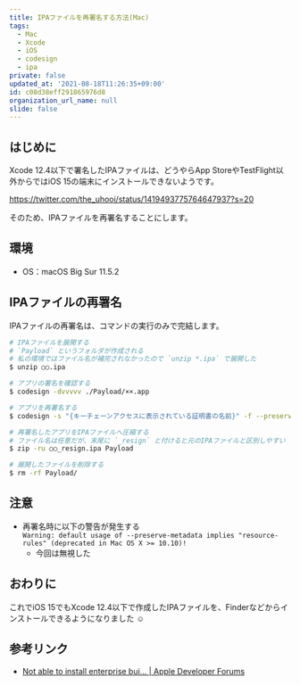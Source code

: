 ```yaml
---
title: IPAファイルを再署名する方法(Mac)
tags:
  - Mac
  - Xcode
  - iOS
  - codesign
  - ipa
private: false
updated_at: '2021-08-18T11:26:35+09:00'
id: c08d38eff291865976d8
organization_url_name: null
slide: false
---
```

## はじめに

Xcode 12.4以下で署名したIPAファイルは、どうやらApp StoreやTestFlight以外からではiOS 15の端末にインストールできないようです。

https://twitter.com/the_uhooi/status/1419493775764647937?s=20

そのため、IPAファイルを再署名することにします。

## 環境

- OS：macOS Big Sur 11.5.2

## IPAファイルの再署名

IPAファイルの再署名は、コマンドの実行のみで完結します。

```bash
# IPAファイルを展開する
# `Payload` というフォルダが作成される
# 私の環境ではファイル名が補完されなかったので `unzip *.ipa` で展開した
$ unzip ○○.ipa

# アプリの署名を確認する
$ codesign -dvvvvv ./Payload/××.app

# アプリを再署名する
$ codesign -s "{キーチェーンアクセスに表示されている証明書の名前}" -f --preserve-metadata --generate-entitlement-der ./Payload/××.app

# 再署名したアプリをIPAファイルへ圧縮する
# ファイル名は任意だが、末尾に `_resign` と付けると元のIPAファイルと区別しやすい
$ zip -ru ○○_resign.ipa Payload

# 展開したファイルを削除する
$ rm -rf Payload/
```

## 注意

- 再署名時に以下の警告が発生する  
`Warning: default usage of --preserve-metadata implies "resource-rules" (deprecated in Mac OS X >= 10.10)!`
  - 今回は無視した

## おわりに

これでiOS 15でもXcode 12.4以下で作成したIPAファイルを、Finderなどからインストールできるようになりました :relaxed: 

## 参考リンク

- [Not able to install enterprise bui… | Apple Developer Forums](https://developer.apple.com/forums/thread/682775?answerId=681438022#681438022)
